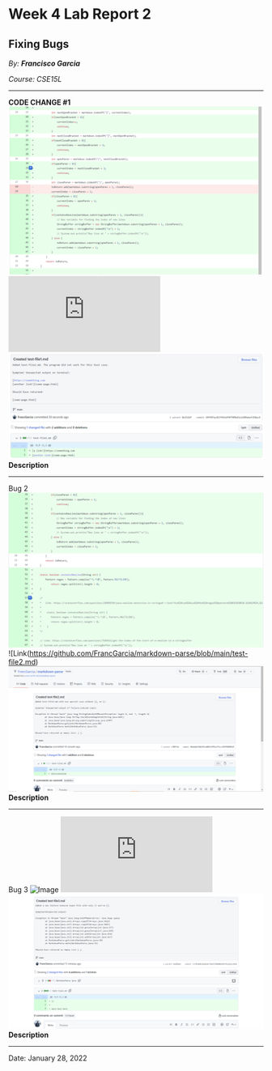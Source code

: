 # Week 4 Lab Report 2

## Fixing Bugs

*By: **Francisco Garcia***

*Course: CSE15L*

---
**CODE CHANGE #1**
![Image](bugfix1.png)
![Link](https://github.com/FrancGarcia/markdown-parse/blob/main/test-file1.md)
![Image](test1.png)
**Description**

---

Bug 2
![Image](bugfix2.png)
![Link(https://github.com/FrancGarcia/markdown-parse/blob/main/test-file2.md)
![Image](test2.png)
**Description**

---

Bug 3
![Image]()
![link](https://github.com/FrancGarcia/markdown-parse/blob/main/test-file3.md)
![Image](test3.png)
**Description**

---

Date: January 28, 2022
